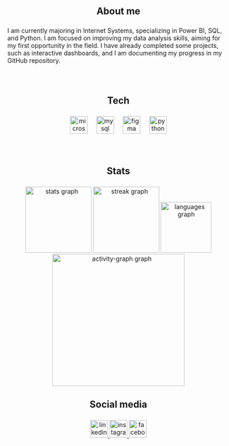 <br clear="both">

<h2 align="center">About me</h2>

###

<p align="left">I am currently majoring in Internet Systems, specializing in Power BI, SQL, and Python. I am focused on improving my data analysis skills, aiming for my first opportunity in the field. I have already completed some projects, such as interactive dashboards, and I am documenting my progress in my GitHub repository.</p>

###

<br clear="both">

<h2 align="center">Tech</h2>

###

<div align="center">
  <img src="https://cdn.jsdelivr.net/gh/devicons/devicon/icons/microsoftsqlserver/microsoftsqlserver-plain.svg" height="40" alt="microsoftsqlserver logo"  />
  <img width="12" />
  <img src="https://skillicons.dev/icons?i=mysql" height="40" alt="mysql logo"  />
  <img width="12" />
  <img src="https://skillicons.dev/icons?i=figma" height="40" alt="figma logo"  />
  <img width="12" />
  <img src="https://cdn.jsdelivr.net/gh/devicons/devicon/icons/python/python-original.svg" height="40" alt="python logo"  />
</div>

###

<br clear="both">

<h2 align="center">Stats</h2>

###

<div align="center">
  <img src="https://github-readme-stats.vercel.app/api?username=Douglasr7007&hide_title=false&hide_rank=false&show_icons=true&include_all_commits=true&count_private=true&disable_animations=false&theme=highcontrast&locale=en&hide_border=true&order=1" height="150" alt="stats graph"  />
  <img src="https://streak-stats.demolab.com?user=Douglasr7007&locale=en&mode=daily&theme=highcontrast&hide_border=false&border_radius=5&order=3" height="150" alt="streak graph"  />
  <img src="https://github-readme-stats.vercel.app/api/top-langs?username=Douglasr7007&locale=en&hide_title=false&layout=compact&card_width=320&langs_count=2&theme=highcontrast&hide_border=false&order=2" height="115" alt="languages graph"  />
  <img src="https://github-readme-activity-graph.vercel.app/graph?username=Douglasr7007&radius=16&theme=high-contrast&area=true&order=5&hide_border=true" height="300" alt="activity-graph graph"  />
</div>

###

<h2 align="center">Social media</h2>

###

<div align="center">
  <a href="https://www.linkedin.com/in/douglas-ribeiro-da-silva/" target="_blank">
    <img src="https://img.shields.io/static/v1?message=LinkedIn&logo=linkedin&label=&color=0077B5&logoColor=white&labelColor=&style=plastic" height="40" alt="linkedin logo"  />
  </a>
  <a href="https://www.instagram.com/douglas_ribeiro_510/" target="_blank">
    <img src="https://img.shields.io/static/v1?message=Instagram&logo=instagram&label=&color=E4405F&logoColor=white&labelColor=&style=plastic" height="40" alt="instagram logo"  />
  </a>
  <a href="https://www.facebook.com/profile.php?id=100004435628834" target="_blank">
    <img src="https://img.shields.io/static/v1?message=Facebook&logo=facebook&label=&color=1877F2&logoColor=white&labelColor=&style=plastic" height="40" alt="facebook logo"  />
  </a>
</div>

###

<!---
- 👋 Hi, I’m @Douglasr7007
- 👀 I’m interested in ...
- 🌱 I’m currently learning ...
- 💞️ I’m looking to collaborate on ...
- 📫 How to reach me ...

Douglasr7007/Douglasr7007 is a ✨ special ✨ repository because its `README.md` (this file) appears on your GitHub profile.
You can click the Preview link to take a look at your changes.
--->
